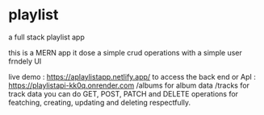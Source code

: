 # playlist
a full stack playlist app

this is a MERN app it dose a simple crud operations with a simple user frndely UI 

live demo : https://aplaylistapp.netlify.app/
to access the back end or ApI : https://playlistapi-kk0q.onrender.com
             /albums for album data
             /tracks for track data
you can do GET, POST, PATCH and DELETE operations for featching, creating, updating and deleting respectfully.
